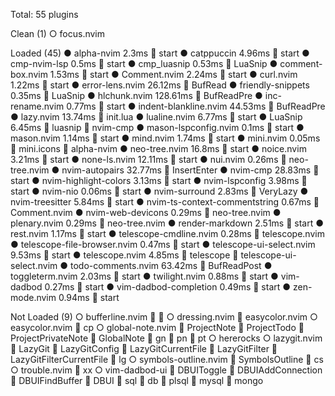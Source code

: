 
  Total: 55 plugins

  Clean (1)
    ○ focus.nvim 

  Loaded (45)
    ● alpha-nvim 2.3ms  start
    ● catppuccin 4.96ms  start
    ● cmp-nvim-lsp 0.5ms  start
    ● cmp_luasnip 0.53ms  LuaSnip
    ● comment-box.nvim 1.53ms  start
    ● Comment.nvim 2.24ms  start
    ● curl.nvim 1.22ms  start
    ● error-lens.nvim 26.12ms  BufRead
    ● friendly-snippets 0.35ms  LuaSnip
    ● hlchunk.nvim 128.61ms  BufReadPre
    ● inc-rename.nvim 0.77ms  start
    ● indent-blankline.nvim 44.53ms  BufReadPre
    ● lazy.nvim 13.74ms  init.lua
    ● lualine.nvim 6.77ms  start
    ● LuaSnip 6.45ms 󰢱 luasnip  nvim-cmp
    ● mason-lspconfig.nvim 0.1ms  start
    ● mason.nvim 1.14ms  start
    ● mind.nvim 1.74ms  start
    ● mini.nvim 0.05ms 󰢱 mini.icons  alpha-nvim
    ● neo-tree.nvim 16.8ms  start
    ● noice.nvim 3.21ms  start
    ● none-ls.nvim 12.11ms  start
    ● nui.nvim 0.26ms  neo-tree.nvim
    ● nvim-autopairs 32.77ms  InsertEnter
    ● nvim-cmp 28.83ms  start
    ● nvim-highlight-colors 3.13ms  start
    ● nvim-lspconfig 3.98ms  start
    ● nvim-nio 0.06ms  start
    ● nvim-surround 2.83ms  VeryLazy
    ● nvim-treesitter 5.84ms  start
    ● nvim-ts-context-commentstring 0.67ms  Comment.nvim
    ● nvim-web-devicons 0.29ms  neo-tree.nvim
    ● plenary.nvim 0.29ms  neo-tree.nvim
    ● render-markdown 2.51ms  start
    ● rest.nvim 1.17ms  start
    ● telescope-cmdline.nvim 0.28ms  telescope.nvim
    ● telescope-file-browser.nvim 0.47ms  start
    ● telescope-ui-select.nvim 9.53ms  start
    ● telescope.nvim 4.85ms 󰢱 telescope  telescope-ui-select.nvim
    ● todo-comments.nvim 63.42ms  BufReadPost
    ● toggleterm.nvim 2.03ms  start
    ● twilight.nvim 0.88ms  start
    ● vim-dadbod 0.27ms  start
    ● vim-dadbod-completion 0.49ms  start
    ● zen-mode.nvim 0.94ms  start

  Not Loaded (9)
    ○ bufferline.nvim  <S-Tab>  <Tab> 
    ○ dressing.nvim  easycolor.nvim 
    ○ easycolor.nvim  <leader>cp 
    ○ global-note.nvim  ProjectNote  ProjectTodo  ProjectPrivateNote  GlobalNote  <leader>gn  <leader>pn  <leader>pt 
    ○ hererocks 
    ○ lazygit.nvim  LazyGit  LazyGitConfig  LazyGitCurrentFile  LazyGitFilter  LazyGitFilterCurrentFile  <leader>lg 
    ○ symbols-outline.nvim  SymbolsOutline  <leader>cs 
    ○ trouble.nvim  <leader>xx 
    ○ vim-dadbod-ui  DBUIToggle  DBUIAddConnection  DBUIFindBuffer  DBUI  sql  db  plsql  mysql  mongo 
